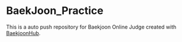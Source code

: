 # BaekJoon_Practice
This is a auto push repository for Baekjoon Online Judge created with [BaekjoonHub](https://github.com/BaekjoonHub/BaekjoonHub).

